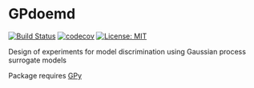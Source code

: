 # GPdoemd
[![Build Status](https://travis-ci.org/cog-imperial/GPdoemd.svg?branch=master)](https://travis-ci.org/cog-imperial/GPdoemd) [![codecov](https://codecov.io/gh/cog-imperial/GPdoemd/branch/master/graph/badge.svg)](https://codecov.io/gh/cog-imperial/GPdoemd) [![License: MIT](https://img.shields.io/badge/License-MIT-yellow.svg)](https://opensource.org/licenses/MIT)

Design of experiments for model discrimination using Gaussian process surrogate models

Package requires [GPy](https://github.com/SheffieldML/GPy)

